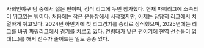 사회인야구 팀 중에서 젊은 편이며, 정식 리그에 두번 참가했다. 현재 파워리그에 소속되어 뛰고있는 팀이다. 처음에는 작은 운동장에서 시작했지만, 이제는 당당히 리그에서 치열하게 뛰고있다. 2024년 하반기에 첫 리그경기를 승리로 장식했으며, 2025년에는 리그를 바꿔 파워리그에서 경기를 치르고 있다.
연령대가 낮은 편이기에 현역 선수들이 입대(...)를 해서 선수가 줄어드는 일도 종종 있다.
